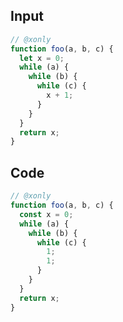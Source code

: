 
## Input

```javascript
// @xonly
function foo(a, b, c) {
  let x = 0;
  while (a) {
    while (b) {
      while (c) {
        x + 1;
      }
    }
  }
  return x;
}

```

## Code

```javascript
// @xonly
function foo(a, b, c) {
  const x = 0;
  while (a) {
    while (b) {
      while (c) {
        1;
        1;
      }
    }
  }
  return x;
}

```
      